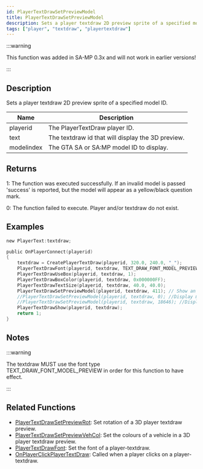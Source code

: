 ```yaml
---
id: PlayerTextDrawSetPreviewModel
title: PlayerTextDrawSetPreviewModel
description: Sets a player textdraw 2D preview sprite of a specified model ID.
tags: ["player", "textdraw", "playertextdraw"]
---
```


:::warning

This function was added in SA-MP 0.3x and will not work in earlier versions!

:::

## Description

Sets a player textdraw 2D preview sprite of a specified model ID.

| Name       | Description                                       |
| ---------- | ------------------------------------------------- |
| playerid   | The PlayerTextDraw player ID.                     |
| text       | The textdraw id that will display the 3D preview. |
| modelindex | The GTA SA or SA:MP model ID to display.          |

## Returns

1: The function was executed successfully. If an invalid model is passed 'success' is reported, but the model will appear as a yellow/black question mark.

0: The function failed to execute. Player and/or textdraw do not exist.

## Examples

```c
new PlayerText:textdraw;

public OnPlayerConnect(playerid)
{
    textdraw = CreatePlayerTextDraw(playerid, 320.0, 240.0, "_");
    PlayerTextDrawFont(playerid, textdraw, TEXT_DRAW_FONT_MODEL_PREVIEW);
    PlayerTextDrawUseBox(playerid, textdraw, 1);
    PlayerTextDrawBoxColor(playerid, textdraw, 0x000000FF);
    PlayerTextDrawTextSize(playerid, textdraw, 40.0, 40.0);
    PlayerTextDrawSetPreviewModel(playerid, textdraw, 411); // Show an Infernus (model 411)
    //PlayerTextDrawSetPreviewModel(playerid, textdraw, 0); //Display model 0 (CJ Skin)
    //PlayerTextDrawSetPreviewModel(playerid, textdraw, 18646); //Display model 18646 (police light object)
    PlayerTextDrawShow(playerid, textdraw);
    return 1;
}
```

## Notes

:::warning

The textdraw MUST use the font type TEXT_DRAW_FONT_MODEL_PREVIEW in order for this function to have effect.

:::

## Related Functions

- [PlayerTextDrawSetPreviewRot](../functions/PlayerTextDrawSetPreviewRot.md): Set rotation of a 3D player textdraw preview.
- [PlayerTextDrawSetPreviewVehCol](../functions/PlayerTextDrawSetPreviewVehCol.md): Set the colours of a vehicle in a 3D player textdraw preview.
- [PlayerTextDrawFont](../functions/PlayerTextDrawFont.md): Set the font of a player-textdraw.
- [OnPlayerClickPlayerTextDraw](../callbacks/OnPlayerClickPlayerTextDraw.md): Called when a player clicks on a player-textdraw.
